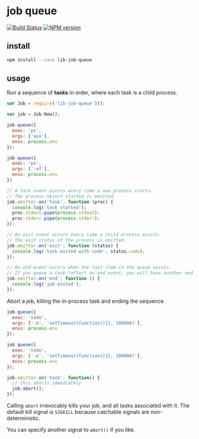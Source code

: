 # job queue

[![Build Status](https://travis-ci.org/groundwater/node-lib-job-queue.png?branch=master)](https://travis-ci.org/groundwater/node-lib-job-queue)
[![NPM version](https://badge.fury.io/js/lib-job-queue.png)](http://badge.fury.io/js/lib-job-queue)

## install

```bash
npm install --save lib-job-queue
```

## usage

Run a sequence of **tasks** in order,
where each task is a child process.

```javascript
var Job = require('lib-job-queue')();

var job = Job.New();

job.queue({
  exec: 'ps',
  args: ['aux'],
  envs: process.env
});

job.queue({
  exec: 'ps',
  args: ['-ef'],
  envs: process.env
})

// A task event occurs every time a new process starts.
// The process object started is emitted.
job.emitter.on('task', function (proc) {
  console.log('task started');
  proc.stdout.pipe(process.stdout);
  proc.stderr.pipe(process.stderr);
});

// An exit event occurs every time a child process exists.
// The exit status of the process is emitted.
job.emitter.on('exit', function (status) {
  console.log('task exited with code', status.code);
});

// An end event occurs when the last item in the queue exists.
// If you queue a task *after* an end event, you will have another end event.
job.emitter.on('end', function () {
  console.log('job exited');
});
```

Abort a job, killing the in-process task and ending the sequence.

```javascript
job.queue({
  exec: 'node',
  args: ['-e', 'setTimeout(function(){}, 100000)'],
  envs: process.env
});

job.queue({
  exec: 'node',
  args: ['-e', 'setTimeout(function(){}, 100000)'],
  envs: process.env
});

job.emitter.on('task', function() {
  // this aborts immediately
  job.abort();
});
```

Calling `abort` irrevocably kills your job, and all tasks associated with it.
The default kill signal is `SIGKILL` because catchable signals are non-deterministic.

You can specify another signal to `abort()` if you like.
